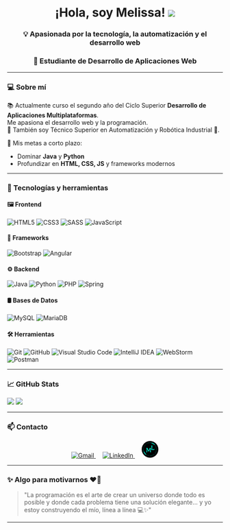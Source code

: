 <h1 align="center">¡Hola, soy Melissa! <img src="https://media.giphy.com/media/hvRJCLFzcasrR4ia7z/giphy.gif" width="35"></h1>
<h3 align="center">💡 Apasionada por la tecnología, la automatización y el desarrollo web</h3>
<h3 align="center">🚀 Estudiante de Desarrollo de Aplicaciones Web</h3>

---

### 💻 Sobre mí

📚 Actualmente curso el segundo año del Ciclo Superior **Desarrollo de Aplicaciones Multiplataformas**.  
Me apasiona el desarrollo web y la programación.  
🔧 También soy Técnico Superior en Automatización y Robótica Industrial 🤖.

🎯 Mis metas a corto plazo:
- Dominar **Java** y **Python**
- Profundizar en **HTML, CSS, JS** y frameworks modernos

---

### 🚀 Tecnologías y herramientas

#### 🖼️ **Frontend**
<p>
  <img src="https://cdn.jsdelivr.net/gh/devicons/devicon/icons/html5/html5-original.svg" width="40" title="HTML5"/>
  <img src="https://cdn.jsdelivr.net/gh/devicons/devicon/icons/css3/css3-original.svg" width="40" title="CSS3"/>
  <img src="https://cdn.jsdelivr.net/gh/devicons/devicon/icons/sass/sass-original.svg" width="40" title="SASS"/>
  <img src="https://cdn.jsdelivr.net/gh/devicons/devicon/icons/javascript/javascript-original.svg" width="40" title="JavaScript"/>
</p>

#### 🧩 **Frameworks**
<p>
  <img src="https://cdn.jsdelivr.net/gh/devicons/devicon/icons/bootstrap/bootstrap-original.svg" width="40" title="Bootstrap"/>
  <img src="https://cdn.jsdelivr.net/gh/devicons/devicon/icons/angularjs/angularjs-original.svg" width="40" title="Angular"/>
</p>

#### ⚙️ **Backend**
<p>
  <img src="https://cdn.jsdelivr.net/gh/devicons/devicon/icons/java/java-original.svg" width="40" title="Java"/>
  <img src="https://cdn.jsdelivr.net/gh/devicons/devicon/icons/python/python-original.svg" width="40" title="Python"/>
  <img src="https://cdn.jsdelivr.net/gh/devicons/devicon/icons/php/php-original.svg" width="40" title="PHP"/>
  <img src="https://cdn.jsdelivr.net/gh/devicons/devicon/icons/spring/spring-original.svg" width="40" title="Spring"/>
</p>

#### 🛢️ **Bases de Datos**
<p>
  <img src="https://cdn.jsdelivr.net/gh/devicons/devicon/icons/mysql/mysql-original.svg" width="40" title="MySQL"/>
  <img src="https://cdn.jsdelivr.net/gh/devicons/devicon/icons/mariadb/mariadb-original.svg" width="40" title="MariaDB"/>
</p>

#### 🛠️ **Herramientas**
<p>
  <img src="https://cdn.jsdelivr.net/gh/devicons/devicon/icons/git/git-original.svg" width="40" title="Git"/>
  <img src="https://cdn.jsdelivr.net/gh/devicons/devicon/icons/github/github-original.svg" width="40" title="GitHub"/>
  <img src="https://cdn.jsdelivr.net/gh/devicons/devicon/icons/vscode/vscode-original.svg" width="40" title="Visual Studio Code"/>
  <img src="https://cdn.jsdelivr.net/gh/devicons/devicon/icons/intellij/intellij-original.svg" width="40" title="IntelliJ IDEA"/>
  <img src="https://cdn.jsdelivr.net/gh/devicons/devicon/icons/webstorm/webstorm-original.svg" width="40" title="WebStorm"/>
  <img src="https://cdn.jsdelivr.net/gh/devicons/devicon/icons/postman/postman-original.svg" width="40" title="Postman"/>
</p>

---

### 📈 GitHub Stats

[![](https://github-readme-stats.vercel.app/api?username=MelissaLinanGonzalez&show_icons=true&bg_color=ffffff&title_color=00aaff&text_color=0044cc&icon_color=00ffff&hide_border=true&border_radius=10&hide=issues,contribs)](https://github.com/MelissaLinanGonzalez)  [![](https://github-readme-stats.vercel.app/api/top-langs/?username=MelissaLinanGonzalez&layout=compact&bg_color=ffffff&title_color=00aaff&text_color=0044cc&icon_color=00ffff&hide_border=true&border_radius=10)](https://github.com/MelissaLinanGonzalez)

---

### 📫 Contacto

<p align="center">
  <a href="mailto:melissalinangonzalez@gmail.com">
    <img src="https://upload.wikimedia.org/wikipedia/commons/4/4e/Gmail_Icon.png" width="40" title="Gmail"/>
  </a>
  &nbsp;&nbsp;&nbsp;
  <a href="https://www.linkedin.com/in/melissalinangonzalez-897b97280" target="_blank">
    <img src="https://cdn.jsdelivr.net/gh/devicons/devicon/icons/linkedin/linkedin-original.svg" width="40" title="LinkedIn"/>
  </a>
  &nbsp;&nbsp;&nbsp;
  <a href="https://melissalinangonzalez.github.io" target="_blank">
    <img src="https://raw.githubusercontent.com/MelissaLinanGonzalez/MelissaLinanGonzalez/main/favico.png" width="40" title="GitHub Pages"/>
  </a>
</p>

---

### ✨ Algo para motivarnos ❤️‍🔥

> "La programación es el arte de crear un universo donde todo es posible y donde cada problema tiene una solución elegante... y yo estoy construyendo el mío, línea a línea 💻✨"

---
